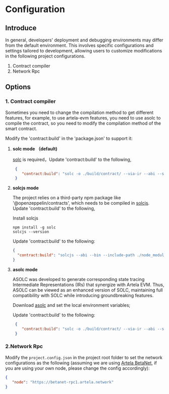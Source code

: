 # Configuration

## Introduce

In general, developers' deployment and debugging environments may differ from the default environment. This involves
specific configurations and settings tailored to development, allowing users to customize modifications in the following
project configurations.
1. Contract compiler 
2. Network Rpc

## Options

### 1. Contract compiler

Sometimes you need to change the compilation method to get different features, for example, to use artela-evm features,
you need to use asolc to compile the contract, so you need to modify the compilation method of the smart contract.

Modify the 'contract:build' in the 'package.json' to support it:

1. **solc mode （default)**

   [solc](https://docs.soliditylang.org/en/v0.8.20/installing-solidity.html) is required，Update 'contract:build' to the
   following,

   ```json
    {
       "contract:build": "solc -o ./build/contract/ --via-ir --abi --storage-layout --bin ./contracts/*.sol  --overwrite"
    }
   ```

2. **solcjs mode**

   The project relies on a third-party npm package like '@openzeppelin/contracts', which needs to be compiled
   in [solcjs](https://github.com/ethereum/solc-js). Update 'contract:build' to the following,

   Install solcjs
   ```shell
   npm install -g solc
   solcjs --version
   ```
   Update 'contract:build' to the following:

   ```json
   {
     "contract:build": "solcjs --abi --bin --include-path ./node_modules/ --base-path . -o ./build/contract/  ./contracts/*.sol"
   }
   ```

3. **asolc mode**

   ASOLC was developed to generate corresponding state tracing Intermediate Representations (IRs) that synergize with
   Artela EVM. Thus, ASOLC can be viewed as an enhanced version of SOLC, maintaining full compatibility with SOLC while
   introducing groundbreaking features.

   Download [asolc](https://github.com/artela-network/artela-solidity/tags) and set the local environment variables;

   Update 'contract:build' to the following:
   ```json
    {
       "contract:build": "solc -o ./build/contract/ --via-ir --abi --storage-layout --bin ./contracts/*.sol  --overwrite"
    }
   ```

### 2.Network Rpc

Modify the `project.config.json` in the project root folder to set the network configurations as the following (assuming
we are using [Artela BetaNet](/develop/node/access-testnet), if you are using your own node, please change the config
accordingly):

```json
{
   "node": "https://betanet-rpc1.artela.network"
}
```
